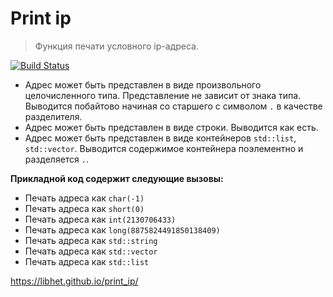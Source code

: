 # Print ip 
>Функция печати условного ip-адреса.

[![Build Status](https://travis-ci.org/libhet/print_ip.svg?branch=master)](https://travis-ci.org/libhet/print_ip)

* Адрес может быть представлен в виде произвольного целочисленного типа. 
Представление не зависит от знака типа. 
   Выводится побайтово начиная со старшего с символом `.` в качестве разделителя.
* Адрес может быть представлен в виде строки. 
   Выводится как есть.
* Адрес может быть представлен в виде контейнеров `std::list`, `std::vector`.
   Выводится содержимое контейнера поэлементно и разделяется `.`.

<b>Прикладной код содержит следующие вызовы:</b>
* Печать адреса как `char(-1)`
* Печать адреса как `short(0)`
* Печать адреса как `int(2130706433)`
* Печать адреса как `long(8875824491850138409)`
* Печать адреса как `std::string`
* Печать адреса как `std::vector`
* Печать адреса как `std::list`

https://libhet.github.io/print_ip/
